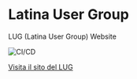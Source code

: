 # Latina User Group

LUG (Latina User Group) Website

![CI/CD](https://github.com/latina-user-group/latina-user-group.github.io/workflows/CI/CD/badge.svg)

[Visita il sito del LUG](https://latina-user-group.github.io/)
